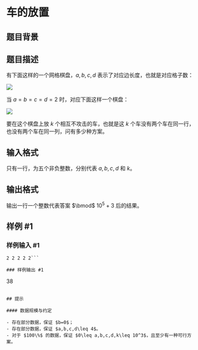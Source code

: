 # 车的放置

## 题目背景



## 题目描述

有下面这样的一个网格棋盘，$a,b,c,d$ 表示了对应边长度，也就是对应格子数：

![](https://cdn.luogu.com.cn/upload/pic/142.png)

当 $a=b=c=d=2$ 时，对应下面这样一个棋盘：

![](https://cdn.luogu.com.cn/upload/pic/143.png)

要在这个棋盘上放 $k$ 个相互不攻击的车，也就是这 $k$ 个车没有两个车在同一行，也没有两个车在同一列，问有多少种方案。


## 输入格式

只有一行，为五个非负整数，分别代表 $a,b,c,d$ 和 $k$。


## 输出格式

输出一行一个整数代表答案 $\bmod$ $10^5+3$ 后的结果。

## 样例 #1

### 样例输入 #1
```
2 2 2 2 2```

### 样例输出 #1

```
38
```

## 提示

#### 数据规模与约定

- 存在部分数据，保证 $b=0$；
- 存在部分数据，保证 $a,b,c,d\leq 4$。
- 对于 $100\%$ 的数据，保证 $0\leq a,b,c,d,k\leq 10^3$，且至少有一种可行方案。
